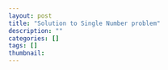 ```yaml
---
layout: post
title: "Solution to Single Number problem"
description: ""
categories: []
tags: []
thumbnail: 
---
```

